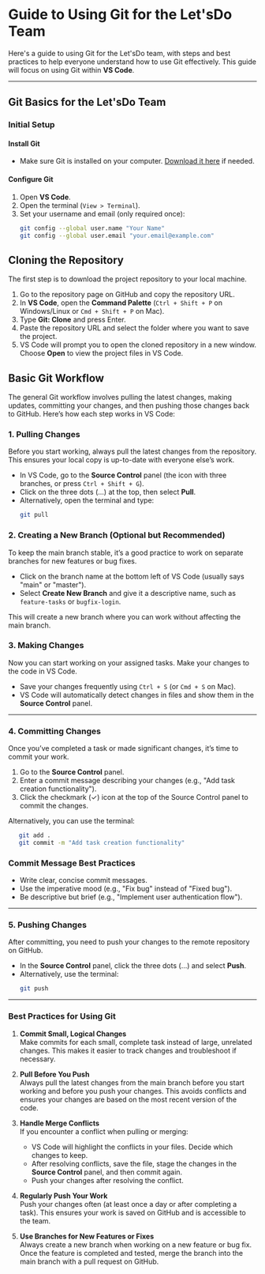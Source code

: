 # Guide to Using Git for the Let'sDo Team

Here's a guide to using Git for the Let'sDo team, with steps and best practices to help everyone understand how to use Git effectively. This guide will focus on using Git within **VS Code**.

---

## Git Basics for the Let'sDo Team

### Initial Setup

#### Install Git
- Make sure Git is installed on your computer. [Download it here](https://git-scm.com/downloads) if needed.

#### Configure Git
1. Open **VS Code**.
2. Open the terminal (`View > Terminal`).
3. Set your username and email (only required once):
   ```bash
   git config --global user.name "Your Name"
   git config --global user.email "your.email@example.com"

## Cloning the Repository

The first step is to download the project repository to your local machine.

1. Go to the repository page on GitHub and copy the repository URL.
2. In **VS Code**, open the **Command Palette** (`Ctrl + Shift + P` on Windows/Linux or `Cmd + Shift + P` on Mac).
3. Type **Git: Clone** and press Enter.
4. Paste the repository URL and select the folder where you want to save the project.
5. VS Code will prompt you to open the cloned repository in a new window. Choose **Open** to view the project files in VS Code.

## Basic Git Workflow

The general Git workflow involves pulling the latest changes, making updates, committing your changes, and then pushing those changes back to GitHub. Here’s how each step works in VS Code:

### 1. Pulling Changes
Before you start working, always pull the latest changes from the repository. This ensures your local copy is up-to-date with everyone else’s work.

- In VS Code, go to the **Source Control** panel (the icon with three branches, or press `Ctrl + Shift + G`).
- Click on the three dots (...) at the top, then select **Pull**.
- Alternatively, open the terminal and type:
     ```bash
     git pull


### 2. Creating a New Branch (Optional but Recommended)

To keep the main branch stable, it’s a good practice to work on separate branches for new features or bug fixes.

- Click on the branch name at the bottom left of VS Code (usually says "main" or "master").
- Select **Create New Branch** and give it a descriptive name, such as `feature-tasks` or `bugfix-login`.

This will create a new branch where you can work without affecting the main branch.

### 3. Making Changes

Now you can start working on your assigned tasks. Make your changes to the code in VS Code.

- Save your changes frequently using `Ctrl + S` (or `Cmd + S` on Mac).
- VS Code will automatically detect changes in files and show them in the **Source Control** panel.

---

### 4. Committing Changes

Once you’ve completed a task or made significant changes, it’s time to commit your work.

1. Go to the **Source Control** panel.
2. Enter a commit message describing your changes (e.g., "Add task creation functionality").
3. Click the checkmark (✓) icon at the top of the Source Control panel to commit the changes.

Alternatively, you can use the terminal:
```bash
   git add .
   git commit -m "Add task creation functionality"
```

### Commit Message Best Practices

- Write clear, concise commit messages.
- Use the imperative mood (e.g., "Fix bug" instead of "Fixed bug").
- Be descriptive but brief (e.g., "Implement user authentication flow").

---

### 5. Pushing Changes

After committing, you need to push your changes to the remote repository on GitHub.

- In the **Source Control** panel, click the three dots (...) and select **Push**.
- Alternatively, use the terminal:
     ```bash
     git push

---

### Best Practices for Using Git

1. **Commit Small, Logical Changes**  
   Make commits for each small, complete task instead of large, unrelated changes. This makes it easier to track changes and troubleshoot if necessary.

2. **Pull Before You Push**  
   Always pull the latest changes from the main branch before you start working and before you push your changes. This avoids conflicts and ensures your changes are based on the most recent version of the code.

3. **Handle Merge Conflicts**  
   If you encounter a conflict when pulling or merging:
   - VS Code will highlight the conflicts in your files. Decide which changes to keep.
   - After resolving conflicts, save the file, stage the changes in the **Source Control** panel, and then commit again.
   - Push your changes after resolving the conflict.

4. **Regularly Push Your Work**  
   Push your changes often (at least once a day or after completing a task). This ensures your work is saved on GitHub and is accessible to the team.

5. **Use Branches for New Features or Fixes**  
   Always create a new branch when working on a new feature or bug fix. Once the feature is completed and tested, merge the branch into the main branch with a pull request on GitHub.

